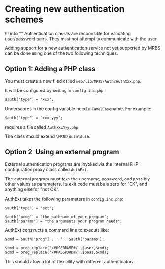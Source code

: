 # Creating new authentication schemes
!!! info ""
    Authentication classes are responsible for validating user/password pairs. They must not attempt to communicate with the user.

Adding support for a new authentication service not yet supported by MRBS can be done using one of the two following techniques:

## Option 1: Adding a PHP class
You must create a new filed called `web/lib/MRBS/Auth/AuthXxx.php`.

It will be configured by setting in `config.inc.php`:

```php-inline
$auth["type"] = "xxx";
```

Underscores in the config variable need a `CamelCase`name. For example:

```php-inline
$auth["type"] = "xxx_yyy";
```

requires a file called `AuthXxxYyy.php`

The class should extend `\MRBS\Auth\Auth`.

## Option 2: Using an external program
External authentication programs are invoked via the internal PHP configuration proxy class called `AuthExt`.

The external program must take the username, password, and possibly other values as parameters. Its exit code must be a zero for "OK", and anything else for "not OK".

AuthExt takes the following parameters in `config.inc.php`:

```php-inline
$auth["type"] = "ext";

$auth["prog"] = "the_pathname_of_your_program";
$auth["params"] = "the arguments your program needs";
```

AuthExt constructs a command line to execute like:
```php-inline
$cmd = $auth["prog"] . ' ' . $auth["params"];

$cmd = preg_replace('/#USERNAME#/',$user,$cmd);
$cmd = preg_replace('/#PASSWORD#/',$pass,$cmd);
```

This should allow a lot of flexibility with different authenticators.